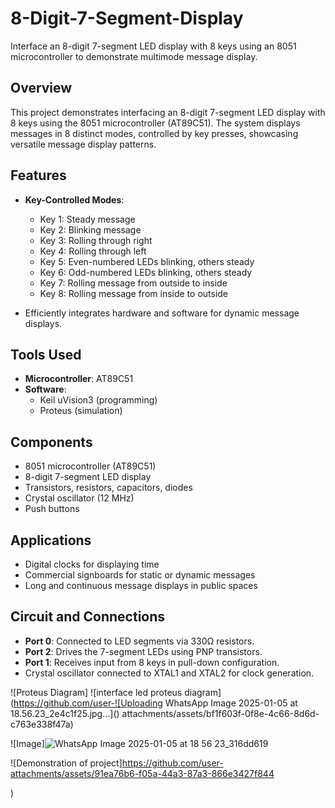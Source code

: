 # 8-Digit-7-Segment-Display
 Interface an 8-digit 7-segment LED display with 8 keys using an 8051 microcontroller to demonstrate multimode message display.

## Overview  
This project demonstrates interfacing an 8-digit 7-segment LED display with 8 keys using the 8051 microcontroller (AT89C51). The system displays messages in 8 distinct modes, controlled by key presses, showcasing versatile message display patterns.  

## Features  
- **Key-Controlled Modes**:  
  - Key 1: Steady message  
  - Key 2: Blinking message  
  - Key 3: Rolling through right  
  - Key 4: Rolling through left  
  - Key 5: Even-numbered LEDs blinking, others steady  
  - Key 6: Odd-numbered LEDs blinking, others steady  
  - Key 7: Rolling message from outside to inside  
  - Key 8: Rolling message from inside to outside  

- Efficiently integrates hardware and software for dynamic message displays. 

## Tools Used  
- **Microcontroller**: AT89C51  
- **Software**:  
  - Keil uVision3 (programming)  
  - Proteus (simulation)  

## Components  
- 8051 microcontroller (AT89C51)  
- 8-digit 7-segment LED display  
- Transistors, resistors, capacitors, diodes  
- Crystal oscillator (12 MHz)  
- Push buttons  

## Applications  
- Digital clocks for displaying time  
- Commercial signboards for static or dynamic messages  
- Long and continuous message displays in public spaces  

## Circuit and Connections  
- **Port 0**: Connected to LED segments via 330Ω resistors.  
- **Port 2**: Drives the 7-segment LEDs using PNP transistors.  
- **Port 1**: Receives input from 8 keys in pull-down configuration.  
- Crystal oscillator connected to XTAL1 and XTAL2 for clock generation.  

![Proteus Diagram] ![interface led proteus diagram](https://github.com/user-![Uploading WhatsApp Image 2025-01-05 at 18.56.23_2e4c1f25.jpg…]()
attachments/assets/bf1f603f-0f8e-4c66-8d6d-c763e338f47a)

![Image]![WhatsApp Image 2025-01-05 at 18 56 23_316dd619](https://github.com/user-attachments/assets/d31d700d-2314-489a-9fce-414b52e4f19b)

![Demonstration of project]https://github.com/user-attachments/assets/91ea76b6-f05a-44a3-87a3-866e3427f844



) 

